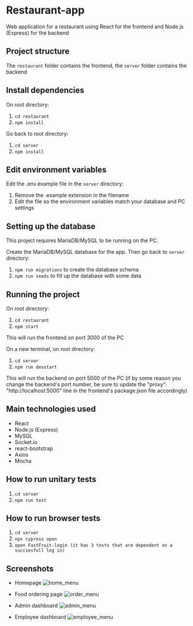 # Restaurant-app

Web application for a restaurant using React for the frontend and Node.js (Express) for the backend

## Project structure

The `restaurant` folder contains the frontend, the `server` folder contains the backend

## Install dependencies

On root directory:

1. `cd restaurant`
1. `npm install`

Go back to root directory:

1. `cd server`
1. `npm install`

## Edit environment variables

Edit the .env.example file in the `server` directory:

1. Remove the .example extension in the filename
2. Edit the file so the environment variables match your database and PC settings

## Setting up the database

This project requires MariaDB/MySQL to be running on the PC.

Create the MariaDB/MySQL database for the app. Then go back to `server` directory:

1. `npm run migrations` to create the database schema
1. `npm run seeds` to fill up the database with some data

## Running the project

On root directory:

1. `cd restaurant`
1. `npm start`

This will run the frontend on port 3000 of the PC

On a new terminal, on root directory:

1. `cd server`
1. `npm run devstart`

This will run the backend on port 5000 of the PC (if by some reason you change the backend's port number, be sure to update the "proxy": "http://localhost:5000" line in the frontend's package.json file accordingly)

## Main technologies used

- React
- Node.js (Express)
- MySQL
- Socket.io
- react-bootstrap
- Axios
- Mocha

## How to run unitary tests
1. `cd server`
2. `npm run test`

## How to run browser tests
1. `cd server`
2. `npx cypress open`
3. `open FastFruit-login (it has 3 tests that are dependent on a succsesfull log in)`


## Screenshots
* Homepage
![home_menu](https://user-images.githubusercontent.com/26470569/82774294-0a6d0580-9e0a-11ea-8e0c-607083eaea10.png)

* Food ordering page
![order_menu](https://user-images.githubusercontent.com/26470569/82774438-79e2f500-9e0a-11ea-8d56-c262f981487d.png)

* Admin dashboard
![admin_menu](https://user-images.githubusercontent.com/26470569/82774302-0e992300-9e0a-11ea-9b5e-2d3f4ca9323b.png)

* Employee dashboard
![employee_menu](https://user-images.githubusercontent.com/26470569/82774304-0e992300-9e0a-11ea-996a-9cd9e77ec051.png)
